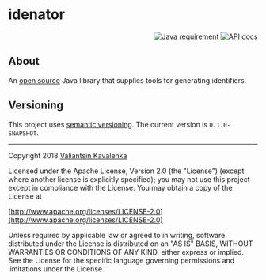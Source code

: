 # idenator
<p align="right">
<a href="http://www.oracle.com/technetwork/java/javase/overview/index.html"><img src="https://img.shields.io/badge/Java-9+-blue.svg" alt="Java requirement"></a>
<a href="https://stincmale.github.io/idenator/apidocs/current/index.html?overview-summary.html"><img src="https://img.shields.io/badge/javadocs-current-blue.svg" alt="API docs"></a>
</p>

## About
An [open source](https://opensource.org/osd) Java library that supplies tools for generating identifiers.

## Versioning
This project uses [semantic versioning](https://semver.org). The current version is `0.1.0-SNAPSHOT`.

---

Copyright 2018 [Valiantsin Kavalenka](https://sites.google.com/site/aboutmale/)

Licensed under the Apache License, Version 2.0 (the "License") (except where another license is explicitly specified);
you may not use this project except in compliance with the License.
You may obtain a copy of the License at

[http://www.apache.org/licenses/LICENSE-2.0](http://www.apache.org/licenses/LICENSE-2.0)

Unless required by applicable law or agreed to in writing, software
distributed under the License is distributed on an "AS IS" BASIS,
WITHOUT WARRANTIES OR CONDITIONS OF ANY KIND, either express or implied.
See the License for the specific language governing permissions and
limitations under the License.

